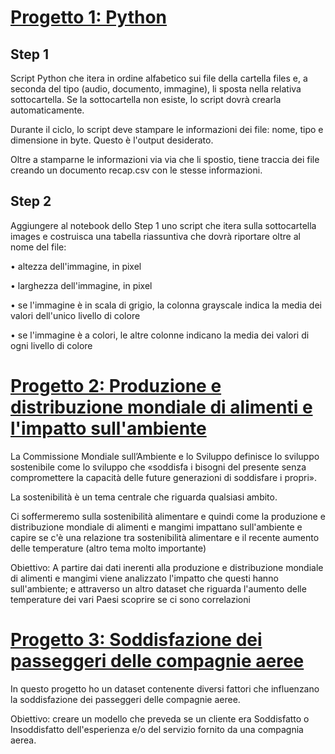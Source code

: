 # [Progetto 1: Python](https://github.com/micheledeiulio/Python)
## Step 1
Script Python che itera in ordine alfabetico sui file della cartella files e, a seconda del tipo (audio, documento, immagine), li sposta nella relativa sottocartella. Se la sottocartella non esiste, lo script dovrà crearla automaticamente.

Durante il ciclo, lo script deve stampare le informazioni dei file: nome, tipo e dimensione in byte. Questo è l'output desiderato.

Oltre a stamparne le informazioni via via che li spostio, tiene traccia dei file creando un documento recap.csv con le stesse informazioni.

## Step 2
Aggiungere al notebook dello Step 1 uno script che itera sulla sottocartella images e costruisca una tabella riassuntiva che dovrà riportare oltre al nome del file:

• altezza dell'immagine, in pixel

• larghezza dell'immagine, in pixel

• se l'immagine è in scala di grigio, la colonna grayscale indica la media dei valori dell'unico livello di colore

• se l'immagine è a colori, le altre colonne indicano la media dei valori di ogni livello di colore




# [Progetto 2: Produzione e distribuzione mondiale di alimenti e l'impatto sull'ambiente](https://github.com/micheledeiulio/Data-Manipolation-and-Visualization)
La Commissione Mondiale sull’Ambiente e lo Sviluppo definisce lo sviluppo sostenibile come lo sviluppo che «soddisfa i bisogni del presente senza compromettere la capacità delle future generazioni di soddisfare i propri».

La sostenibilità è un tema centrale che riguarda qualsiasi ambito.

Ci soffermeremo sulla sostenibilità alimentare e quindi come la produzione e distribuzione mondiale di alimenti e mangimi impattano sull'ambiente e capire se c'è una relazione tra sostenibilità alimentare e il recente aumento delle temperature (altro tema molto importante)

Obiettivo: A partire dai dati inerenti alla produzione e distribuzione mondiale di alimenti e mangimi viene analizzato l'impatto che questi hanno sull'ambiente; e attraverso un altro dataset che riguarda l'aumento delle temperature dei vari Paesi scoprire se ci sono correlazioni


# [Progetto 3: Soddisfazione dei passeggeri delle compagnie aeree](https://github.com/micheledeiulio/Progetto-Finale-Data-Science)

In questo progetto ho un dataset contenente diversi fattori che influenzano la soddisfazione dei passeggeri delle compagnie aeree.

Obiettivo: creare un modello che preveda se un cliente era Soddisfatto o Insoddisfatto dell'esperienza e/o del servizio fornito da una compagnia aerea.
